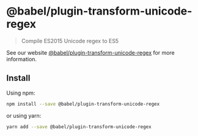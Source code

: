 # @babel/plugin-transform-unicode-regex

> Compile ES2015 Unicode regex to ES5

See our website [@babel/plugin-transform-unicode-regex](https://new.babeljs.io/docs/en/next/babel-plugin-transform-unicode-regex.html) for more information.

## Install

Using npm:

```sh
npm install --save @babel/plugin-transform-unicode-regex
```

or using yarn:

```sh
yarn add --save @babel/plugin-transform-unicode-regex
```
